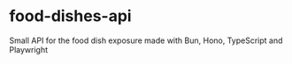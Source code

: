 # food-dishes-api
Small API for the food dish exposure made with Bun, Hono, TypeScript and Playwright
